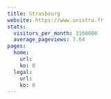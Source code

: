 ```yaml
---
title: Strasbourg
website: https://www.unistra.fr
stats:
  visitors_per_month: 3100000
  average_pageviews: 7.64
pages:
  home: 
    url: 
    ko: 0
  legal: 
    url: 
    ko: 0
---
```

